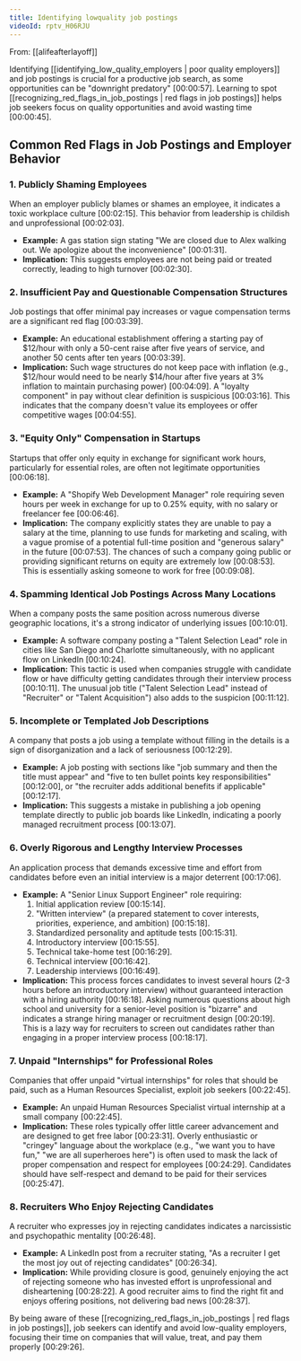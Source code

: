 ```yaml
---
title: Identifying lowquality job postings
videoId: rptv_H06RJU
---
```


From: [[alifeafterlayoff]] <br/> 

Identifying [[identifying_low_quality_employers | poor quality employers]] and job postings is crucial for a productive job search, as some opportunities can be "downright predatory" <a class="yt-timestamp" data-t="00:00:57">[00:00:57]</a>. Learning to spot [[recognizing_red_flags_in_job_postings | red flags in job postings]] helps job seekers focus on quality opportunities and avoid wasting time <a class="yt-timestamp" data-t="00:00:45">[00:00:45]</a>.

## Common Red Flags in Job Postings and Employer Behavior

### 1. Publicly Shaming Employees

When an employer publicly blames or shames an employee, it indicates a toxic workplace culture <a class="yt-timestamp" data-t="00:02:15">[00:02:15]</a>. This behavior from leadership is childish and unprofessional <a class="yt-timestamp" data-t="00:02:03">[00:02:03]</a>.

*   **Example:** A gas station sign stating "We are closed due to Alex walking out. We apologize about the inconvenience" <a class="yt-timestamp" data-t="00:01:31">[00:01:31]</a>.
*   **Implication:** This suggests employees are not being paid or treated correctly, leading to high turnover <a class="yt-timestamp" data-t="00:02:30">[00:02:30]</a>.

### 2. Insufficient Pay and Questionable Compensation Structures

Job postings that offer minimal pay increases or vague compensation terms are a significant red flag <a class="yt-timestamp" data-t="00:03:39">[00:03:39]</a>.

*   **Example:** An educational establishment offering a starting pay of $12/hour with only a 50-cent raise after five years of service, and another 50 cents after ten years <a class="yt-timestamp" data-t="00:03:39">[00:03:39]</a>.
*   **Implication:** Such wage structures do not keep pace with inflation (e.g., $12/hour would need to be nearly $14/hour after five years at 3% inflation to maintain purchasing power) <a class="yt-timestamp" data-t="00:04:09">[00:04:09]</a>. A "loyalty component" in pay without clear definition is suspicious <a class="yt-timestamp" data-t="00:03:16">[00:03:16]</a>. This indicates that the company doesn't value its employees or offer competitive wages <a class="yt-timestamp" data-t="00:04:55">[00:04:55]</a>.

### 3. "Equity Only" Compensation in Startups

Startups that offer only equity in exchange for significant work hours, particularly for essential roles, are often not legitimate opportunities <a class="yt-timestamp" data-t="00:06:18">[00:06:18]</a>.

*   **Example:** A "Shopify Web Development Manager" role requiring seven hours per week in exchange for up to 0.25% equity, with no salary or freelancer fee <a class="yt-timestamp" data-t="00:06:46">[00:06:46]</a>.
*   **Implication:** The company explicitly states they are unable to pay a salary at the time, planning to use funds for marketing and scaling, with a vague promise of a potential full-time position and "generous salary" in the future <a class="yt-timestamp" data-t="00:07:53">[00:07:53]</a>. The chances of such a company going public or providing significant returns on equity are extremely low <a class="yt-timestamp" data-t="00:08:53">[00:08:53]</a>. This is essentially asking someone to work for free <a class="yt-timestamp" data-t="00:09:08">[00:09:08]</a>.

### 4. Spamming Identical Job Postings Across Many Locations

When a company posts the same position across numerous diverse geographic locations, it's a strong indicator of underlying issues <a class="yt-timestamp" data-t="00:10:01">[00:10:01]</a>.

*   **Example:** A software company posting a "Talent Selection Lead" role in cities like San Diego and Charlotte simultaneously, with no applicant flow on LinkedIn <a class="yt-timestamp" data-t="00:10:24">[00:10:24]</a>.
*   **Implication:** This tactic is used when companies struggle with candidate flow or have difficulty getting candidates through their interview process <a class="yt-timestamp" data-t="00:10:11">[00:10:11]</a>. The unusual job title ("Talent Selection Lead" instead of "Recruiter" or "Talent Acquisition") also adds to the suspicion <a class="yt-timestamp" data-t="00:11:12">[00:11:12]</a>.

### 5. Incomplete or Templated Job Descriptions

A company that posts a job using a template without filling in the details is a sign of disorganization and a lack of seriousness <a class="yt-timestamp" data-t="00:12:29">[00:12:29]</a>.

*   **Example:** A job posting with sections like "job summary and then the title must appear" and "five to ten bullet points key responsibilities" <a class="yt-timestamp" data-t="00:12:00">[00:12:00]</a>, or "the recruiter adds additional benefits if applicable" <a class="yt-timestamp" data-t="00:12:17">[00:12:17]</a>.
*   **Implication:** This suggests a mistake in publishing a job opening template directly to public job boards like LinkedIn, indicating a poorly managed recruitment process <a class="yt-timestamp" data-t="00:13:07">[00:13:07]</a>.

### 6. Overly Rigorous and Lengthy Interview Processes

An application process that demands excessive time and effort from candidates before even an initial interview is a major deterrent <a class="yt-timestamp" data-t="00:17:06">[00:17:06]</a>.

*   **Example:** A "Senior Linux Support Engineer" role requiring:
    1.  Initial application review <a class="yt-timestamp" data-t="00:15:14">[00:15:14]</a>.
    2.  "Written interview" (a prepared statement to cover interests, priorities, experience, and ambition) <a class="yt-timestamp" data-t="00:15:18">[00:15:18]</a>.
    3.  Standardized personality and aptitude tests <a class="yt-timestamp" data-t="00:15:31">[00:15:31]</a>.
    4.  Introductory interview <a class="yt-timestamp" data-t="00:15:55">[00:15:55]</a>.
    5.  Technical take-home test <a class="yt-timestamp" data-t="00:16:29">[00:16:29]</a>.
    6.  Technical interview <a class="yt-timestamp" data-t="00:16:42">[00:16:42]</a>.
    7.  Leadership interviews <a class="yt-timestamp" data-t="00:16:49">[00:16:49]</a>.
*   **Implication:** This process forces candidates to invest several hours (2-3 hours before an introductory interview) without guaranteed interaction with a hiring authority <a class="yt-timestamp" data-t="00:16:18">[00:16:18]</a>. Asking numerous questions about high school and university for a senior-level position is "bizarre" and indicates a strange hiring manager or recruitment design <a class="yt-timestamp" data-t="00:20:19">[00:20:19]</a>. This is a lazy way for recruiters to screen out candidates rather than engaging in a proper interview process <a class="yt-timestamp" data-t="00:18:17">[00:18:17]</a>.

### 7. Unpaid "Internships" for Professional Roles

Companies that offer unpaid "virtual internships" for roles that should be paid, such as a Human Resources Specialist, exploit job seekers <a class="yt-timestamp" data-t="00:22:45">[00:22:45]</a>.

*   **Example:** An unpaid Human Resources Specialist virtual internship at a small company <a class="yt-timestamp" data-t="00:22:45">[00:22:45]</a>.
*   **Implication:** These roles typically offer little career advancement and are designed to get free labor <a class="yt-timestamp" data-t="00:23:31">[00:23:31]</a>. Overly enthusiastic or "cringey" language about the workplace (e.g., "we want you to have fun," "we are all superheroes here") is often used to mask the lack of proper compensation and respect for employees <a class="yt-timestamp" data-t="00:24:29">[00:24:29]</a>. Candidates should have self-respect and demand to be paid for their services <a class="yt-timestamp" data-t="00:25:47">[00:25:47]</a>.

### 8. Recruiters Who Enjoy Rejecting Candidates

A recruiter who expresses joy in rejecting candidates indicates a narcissistic and psychopathic mentality <a class="yt-timestamp" data-t="00:26:48">[00:26:48]</a>.

*   **Example:** A LinkedIn post from a recruiter stating, "As a recruiter I get the most joy out of rejecting candidates" <a class="yt-timestamp" data-t="00:26:34">[00:26:34]</a>.
*   **Implication:** While providing closure is good, genuinely enjoying the act of rejecting someone who has invested effort is unprofessional and disheartening <a class="yt-timestamp" data-t="00:28:22">[00:28:22]</a>. A good recruiter aims to find the right fit and enjoys offering positions, not delivering bad news <a class="yt-timestamp" data-t="00:28:37">[00:28:37]</a>.

By being aware of these [[recognizing_red_flags_in_job_postings | red flags in job postings]], job seekers can identify and avoid low-quality employers, focusing their time on companies that will value, treat, and pay them properly <a class="yt-timestamp" data-t="00:29:26">[00:29:26]</a>.
